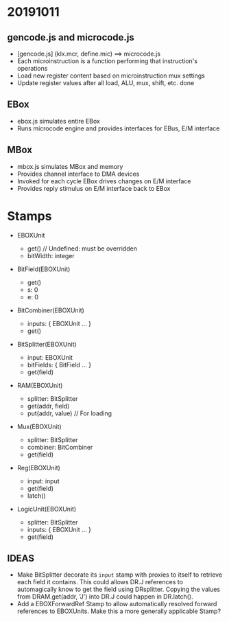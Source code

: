 # 20191011
## gencode.js and microcode.js
* [gencode.js] (klx.mcr, define.mic) ==> microcode.js
* Each microinstruction is a function performing that instruction's operations
* Load new register content based on microinstruction mux settings
* Update register values after all load, ALU, mux, shift, etc. done

## EBox
* ebox.js simulates entire EBox
* Runs microcode engine and provides interfaces for EBus, E/M interface

## MBox
* mbox.js simulates MBox and memory
* Provides channel interface to DMA devices
* Invoked for each cycle EBox drives changes on E/M interface
* Provides reply stimulus on E/M interface back to EBox


# Stamps

* EBOXUnit
  * get() // Undefined: must be overridden
  * bitWidth: integer

* BitField(EBOXUnit)
  * get()
  * s: 0
  * e: 0

* BitCombiner(EBOXUnit)
  * inputs: { EBOXUnit ... }
  * get()

* BitSplitter(EBOXUnit)
  * input: EBOXUnit
  * bitFields: { BitField ... }
  * get(field)

* RAM(EBOXUnit)
  * splitter: BitSplitter
  * get(addr, field)
  * put(addr, value) // For loading

* Mux(EBOXUnit)
  * splitter: BitSplitter
  * combiner: BitCombiner
  * get(field)

* Reg(EBOXUnit)
  * input: input
  * get(field)
  * latch()

* LogicUnit(EBOXUnit)
  * splitter: BitSplitter
  * inputs: { EBOXUnit ... }
  * get(field)


## IDEAS
* Make BitSplitter decorate its `input` stamp with proxies to itself
  to retrieve each field it contains. This could allows DR.J
  references to automagically know to get the field using DRsplitter.
  Copying the values from DRAM.get(addr, 'J') into DR.J could happen
  in DR.latch().
* Add a EBOXForwardRef Stamp to allow automatically resolved forward
  references to EBOXUnits. Make this a more generally applicable
  Stamp?

